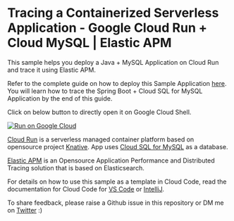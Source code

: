 # Tracing a Containerized Serverless Application - Google Cloud Run + Cloud MySQL | Elastic APM

This sample helps you deploy a Java + MySQL Application on Cloud Run and trace it using Elastic APM.

Refer to the complete guide on how to deploy this Sample Application [here](https://aravind.dev/cloud-run-mysql-tracing). You will learn how to trace the Spring Boot + Cloud SQL for MySQL Application by the end of this guide.

Click on below button to directly open it on Google Cloud Shell. 

[![Run on Google Cloud](https://deploy.cloud.run/button.svg)](https://deploy.cloud.run)

[Cloud Run](https://cloud.google.com/run/docs) is a serverless managed container platform based on opensource project [Knative](https://knative.dev). App uses [Cloud SQL for MySQL](https://cloud.google.com/sql) as a database. 

[Elastic APM]() is an Opensource Application Performance and Distributed Tracing solution that is based on Elasticsearch. 

For details on how to use this sample as a template in Cloud Code, read the documentation for Cloud Code for [VS Code](https://cloud.google.com/code/docs/vscode/quickstart-cloud-run) or [IntelliJ](https://cloud.google.com/code/docs/intellij/quickstart-cloud-run).

To share feedback, please raise a Github issue in this repository or DM me on [Twitter](https://twitter.com/aravindputrevu) :) 